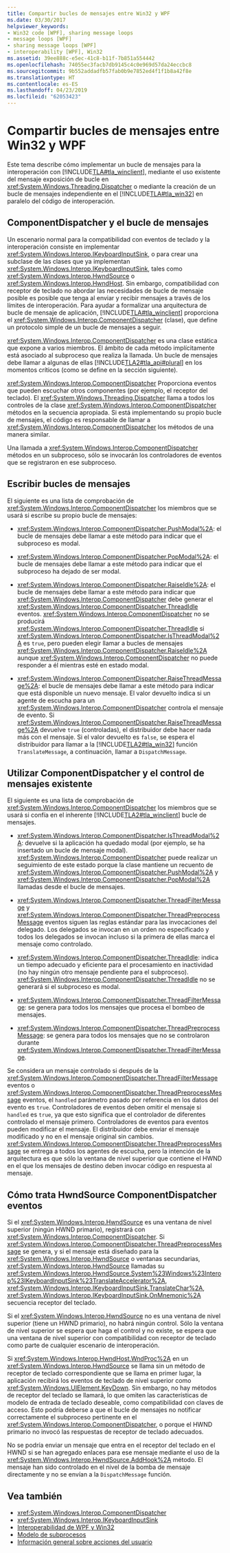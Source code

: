 ```yaml
---
title: Compartir bucles de mensajes entre Win32 y WPF
ms.date: 03/30/2017
helpviewer_keywords:
- Win32 code [WPF], sharing message loops
- message loops [WPF]
- sharing message loops [WPF]
- interoperability [WPF], Win32
ms.assetid: 39ee888c-e5ec-41c8-b11f-7b851a554442
ms.openlocfilehash: 74055ec3facb7db9145c4c0e969d57da24eccbc8
ms.sourcegitcommit: 9b552addadfb57fab0b9e7852ed4f1f1b8a42f8e
ms.translationtype: HT
ms.contentlocale: es-ES
ms.lasthandoff: 04/23/2019
ms.locfileid: "62053423"
---
```

# <a name="sharing-message-loops-between-win32-and-wpf"></a>Compartir bucles de mensajes entre Win32 y WPF
Este tema describe cómo implementar un bucle de mensajes para la interoperación con [!INCLUDE[TLA#tla_winclient](../../../../includes/tlasharptla-winclient-md.md)], mediante el uso existente del mensaje exposición de bucle en <xref:System.Windows.Threading.Dispatcher> o mediante la creación de un bucle de mensajes independiente en el [!INCLUDE[TLA#tla_win32](../../../../includes/tlasharptla-win32-md.md)] en paralelo del código de interoperación.  
  
## <a name="componentdispatcher-and-the-message-loop"></a>ComponentDispatcher y el bucle de mensajes  
 Un escenario normal para la compatibilidad con eventos de teclado y la interoperación consiste en implementar <xref:System.Windows.Interop.IKeyboardInputSink>, o para crear una subclase de las clases que ya implementan <xref:System.Windows.Interop.IKeyboardInputSink>, tales como <xref:System.Windows.Interop.HwndSource> o <xref:System.Windows.Interop.HwndHost>. Sin embargo, compatibilidad con receptor de teclado no abordar las necesidades de bucle de mensaje posible es posible que tenga al enviar y recibir mensajes a través de los límites de interoperación. Para ayudar a formalizar una arquitectura de bucle de mensaje de aplicación, [!INCLUDE[TLA#tla_winclient](../../../../includes/tlasharptla-winclient-md.md)] proporciona el <xref:System.Windows.Interop.ComponentDispatcher> (clase), que define un protocolo simple de un bucle de mensajes a seguir.  
  
 <xref:System.Windows.Interop.ComponentDispatcher> es una clase estática que expone a varios miembros. El ámbito de cada método implícitamente está asociado al subproceso que realiza la llamada. Un bucle de mensajes debe llamar a algunas de ellas [!INCLUDE[TLA2#tla_api#plural](../../../../includes/tla2sharptla-apisharpplural-md.md)] en los momentos críticos (como se define en la sección siguiente).  
  
 <xref:System.Windows.Interop.ComponentDispatcher> Proporciona eventos que pueden escuchar otros componentes (por ejemplo, el receptor del teclado). El <xref:System.Windows.Threading.Dispatcher> llama a todos los controles de la clase <xref:System.Windows.Interop.ComponentDispatcher> métodos en la secuencia apropiada. Si está implementando su propio bucle de mensajes, el código es responsable de llamar a <xref:System.Windows.Interop.ComponentDispatcher> los métodos de una manera similar.  
  
 Una llamada a <xref:System.Windows.Interop.ComponentDispatcher> métodos en un subproceso, sólo se invocarán los controladores de eventos que se registraron en ese subproceso.  
  
## <a name="writing-message-loops"></a>Escribir bucles de mensajes  
 El siguiente es una lista de comprobación de <xref:System.Windows.Interop.ComponentDispatcher> los miembros que se usará si escribe su propio bucle de mensajes:  
  
- <xref:System.Windows.Interop.ComponentDispatcher.PushModal%2A>: el bucle de mensajes debe llamar a este método para indicar que el subproceso es modal.  
  
- <xref:System.Windows.Interop.ComponentDispatcher.PopModal%2A>: el bucle de mensajes debe llamar a este método para indicar que el subproceso ha dejado de ser modal.  
  
- <xref:System.Windows.Interop.ComponentDispatcher.RaiseIdle%2A>: el bucle de mensajes debe llamar a este método para indicar que <xref:System.Windows.Interop.ComponentDispatcher> debe generar el <xref:System.Windows.Interop.ComponentDispatcher.ThreadIdle> eventos. <xref:System.Windows.Interop.ComponentDispatcher> no se producirá <xref:System.Windows.Interop.ComponentDispatcher.ThreadIdle> si <xref:System.Windows.Interop.ComponentDispatcher.IsThreadModal%2A> es `true`, pero pueden elegir llamar a bucles de mensajes <xref:System.Windows.Interop.ComponentDispatcher.RaiseIdle%2A> aunque <xref:System.Windows.Interop.ComponentDispatcher> no puede responder a él mientras esté en estado modal.  
  
- <xref:System.Windows.Interop.ComponentDispatcher.RaiseThreadMessage%2A>: el bucle de mensajes debe llamar a este método para indicar que está disponible un nuevo mensaje. El valor devuelto indica si un agente de escucha para un <xref:System.Windows.Interop.ComponentDispatcher> controla el mensaje de evento. Si <xref:System.Windows.Interop.ComponentDispatcher.RaiseThreadMessage%2A> devuelve `true` (controladas), el distribuidor debe hacer nada más con el mensaje. Si el valor devuelto es `false`, se espera el distribuidor para llamar a la [!INCLUDE[TLA2#tla_win32](../../../../includes/tla2sharptla-win32-md.md)] función `TranslateMessage`, a continuación, llamar a `DispatchMessage`.  
  
## <a name="using-componentdispatcher-and-existing-message-handling"></a>Utilizar ComponentDispatcher y el control de mensajes existente  
 El siguiente es una lista de comprobación de <xref:System.Windows.Interop.ComponentDispatcher> los miembros que se usará si confía en el inherente [!INCLUDE[TLA2#tla_winclient](../../../../includes/tla2sharptla-winclient-md.md)] bucle de mensajes.  
  
- <xref:System.Windows.Interop.ComponentDispatcher.IsThreadModal%2A>: devuelve si la aplicación ha quedado modal (por ejemplo, se ha insertado un bucle de mensaje modal). <xref:System.Windows.Interop.ComponentDispatcher> puede realizar un seguimiento de este estado porque la clase mantiene un recuento de <xref:System.Windows.Interop.ComponentDispatcher.PushModal%2A> y <xref:System.Windows.Interop.ComponentDispatcher.PopModal%2A> llamadas desde el bucle de mensajes.  
  
- <xref:System.Windows.Interop.ComponentDispatcher.ThreadFilterMessage> y <xref:System.Windows.Interop.ComponentDispatcher.ThreadPreprocessMessage> eventos siguen las reglas estándar para las invocaciones del delegado. Los delegados se invocan en un orden no especificado y todos los delegados se invocan incluso si la primera de ellas marca el mensaje como controlado.  
  
- <xref:System.Windows.Interop.ComponentDispatcher.ThreadIdle>: indica un tiempo adecuado y eficiente para el procesamiento en inactividad (no hay ningún otro mensaje pendiente para el subproceso). <xref:System.Windows.Interop.ComponentDispatcher.ThreadIdle> no se generará si el subproceso es modal.  
  
- <xref:System.Windows.Interop.ComponentDispatcher.ThreadFilterMessage>: se genera para todos los mensajes que procesa el bombeo de mensajes.  
  
- <xref:System.Windows.Interop.ComponentDispatcher.ThreadPreprocessMessage>: se genera para todos los mensajes que no se controlaron durante <xref:System.Windows.Interop.ComponentDispatcher.ThreadFilterMessage>.  
  
 Se considera un mensaje controlado si después de la <xref:System.Windows.Interop.ComponentDispatcher.ThreadFilterMessage> eventos o <xref:System.Windows.Interop.ComponentDispatcher.ThreadPreprocessMessage> eventos, el `handled` parámetro pasado por referencia en los datos del evento es `true`. Controladores de eventos deben omitir el mensaje si `handled` es `true`, ya que esto significa que el controlador de diferentes controlado el mensaje primero. Controladores de eventos para eventos pueden modificar el mensaje. El distribuidor debe enviar el mensaje modificado y no en el mensaje original sin cambios. <xref:System.Windows.Interop.ComponentDispatcher.ThreadPreprocessMessage> se entrega a todos los agentes de escucha, pero la intención de la arquitectura es que sólo la ventana de nivel superior que contiene el HWND en el que los mensajes de destino deben invocar código en respuesta al mensaje.  
  
## <a name="how-hwndsource-treats-componentdispatcher-events"></a>Cómo trata HwndSource ComponentDispatcher eventos  
 Si el <xref:System.Windows.Interop.HwndSource> es una ventana de nivel superior (ningún HWND primario), registrará con <xref:System.Windows.Interop.ComponentDispatcher>. Si <xref:System.Windows.Interop.ComponentDispatcher.ThreadPreprocessMessage> se genera, y si el mensaje está diseñado para la <xref:System.Windows.Interop.HwndSource> o ventanas secundarias, <xref:System.Windows.Interop.HwndSource> llamadas su <xref:System.Windows.Interop.HwndSource.System%23Windows%23Interop%23IKeyboardInputSink%23TranslateAccelerator%2A>, <xref:System.Windows.Interop.IKeyboardInputSink.TranslateChar%2A>, <xref:System.Windows.Interop.IKeyboardInputSink.OnMnemonic%2A> secuencia receptor del teclado.  
  
 Si el <xref:System.Windows.Interop.HwndSource> no es una ventana de nivel superior (tiene un HWND primario), no habrá ningún control. Sólo la ventana de nivel superior se espera que haga el control y no existe, se espera que una ventana de nivel superior con compatibilidad con receptor de teclado como parte de cualquier escenario de interoperación.  
  
 Si <xref:System.Windows.Interop.HwndHost.WndProc%2A> en un <xref:System.Windows.Interop.HwndSource> se llama sin un método de receptor de teclado correspondiente que se llama en primer lugar, la aplicación recibirá los eventos de teclado de nivel superior como <xref:System.Windows.UIElement.KeyDown>. Sin embargo, no hay métodos de receptor del teclado se llamará, lo que omiten las características de modelo de entrada de teclado deseable, como compatibilidad con claves de acceso. Esto podría deberse a que el bucle de mensajes no notificar correctamente el subproceso pertinente en el <xref:System.Windows.Interop.ComponentDispatcher>, o porque el HWND primario no invocó las respuestas de receptor de teclado adecuados.  
  
 No se podría enviar un mensaje que entra en el receptor del teclado en el HWND si se han agregado enlaces para ese mensaje mediante el uso de la <xref:System.Windows.Interop.HwndSource.AddHook%2A> método. El mensaje han sido controlado en el nivel de la bomba de mensaje directamente y no se envían a la `DispatchMessage` función.  
  
## <a name="see-also"></a>Vea también

- <xref:System.Windows.Interop.ComponentDispatcher>
- <xref:System.Windows.Interop.IKeyboardInputSink>
- [Interoperabilidad de WPF y Win32](wpf-and-win32-interoperation.md)
- [Modelo de subprocesos](threading-model.md)
- [Información general sobre acciones del usuario](input-overview.md)
